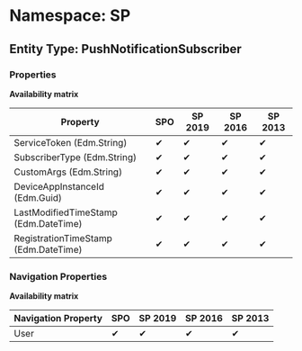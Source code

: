 # Namespace: SP
## Entity Type: PushNotificationSubscriber

### Properties

**Availability matrix**

Property | SPO | SP 2019 | SP 2016 | SP 2013
----------|-----|---------|---------|--------
ServiceToken (Edm.String) | ✔ | ✔ | ✔ | ✔
SubscriberType (Edm.String) | ✔ | ✔ | ✔ | ✔
CustomArgs (Edm.String) | ✔ | ✔ | ✔ | ✔
DeviceAppInstanceId (Edm.Guid) | ✔ | ✔ | ✔ | ✔
LastModifiedTimeStamp (Edm.DateTime) | ✔ | ✔ | ✔ | ✔
RegistrationTimeStamp (Edm.DateTime) | ✔ | ✔ | ✔ | ✔

### Navigation Properties

**Availability matrix**

Navigation Property | SPO | SP 2019 | SP 2016 | SP 2013
----------|-----|---------|---------|--------
User | ✔ | ✔ | ✔ | ✔

